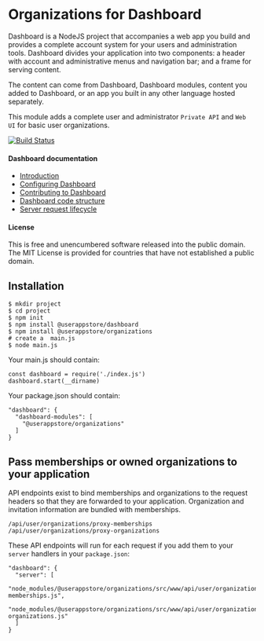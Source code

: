 # Organizations for Dashboard
Dashboard is a NodeJS project that accompanies a web app you build and provides a complete account system for your users and administration tools.  Dashboard divides your application into two components: a header with account and administrative menus and navigation bar; and a frame for serving content.

The content can come from Dashboard, Dashboard modules, content you added to Dashboard, or an app you built in any other language hosted separately.

This module adds a complete user and administrator `Private API` and `Web UI` for basic user organizations.


[![Build Status](https://travis-ci.org/userappstore/organizations.svg?branch=release)](https://travis-ci.org/userappstore/organizations)

#### Dashboard documentation
- [Introduction](https://github.com/userappstore/dashboard/wiki)
- [Configuring Dashboard](https://github.com/userappstore/dashboard/wiki/Configuring-Dashboard)
- [Contributing to Dashboard](https://github.com/userappstore/dashboard/wiki/Contributing-to-Dashboard)
- [Dashboard code structure](https://github.com/userappstore/dashboard/wiki/Dashboard-code-structure)
- [Server request lifecycle](https://github.com/userappstore/dashboard/wiki/Server-Request-Lifecycle)

#### License

This is free and unencumbered software released into the public domain.  The MIT License is provided for countries that have not established a public domain.

## Installation 

    $ mkdir project
    $ cd project
    $ npm init
    $ npm install @userappstore/dashboard
    $ npm install @userappstore/organizations
    # create a  main.js
    $ node main.js

Your main.js should contain:

    const dashboard = require('./index.js')
    dashboard.start(__dirname)

Your package.json should contain:

    "dashboard": {
      "dashboard-modules": [
        "@userappstore/organizations"
      ]
    }

## Pass memberships or owned organizations to your application

API endpoints exist to bind memberships and organizations to the request headers so that they are forwarded to your application.  Organization and invitation information are bundled with memberships.

    /api/user/organizations/proxy-memberships
    /api/user/organizations/proxy-organizations

These API endpoints will run for each request if you add them to your `server` handlers in your `package.json`:

    "dashboard": {
      "server": [
        "node_modules/@userappstore/organizations/src/www/api/user/organizations/proxy-memberships.js",
        "node_modules/@userappstore/organizations/src/www/api/user/organizations/proxy-organizations.js"
      ]
    }
